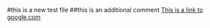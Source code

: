 #this is a new test file
##this is an additional comment
[This is a link to google.com](http://www.google.com)